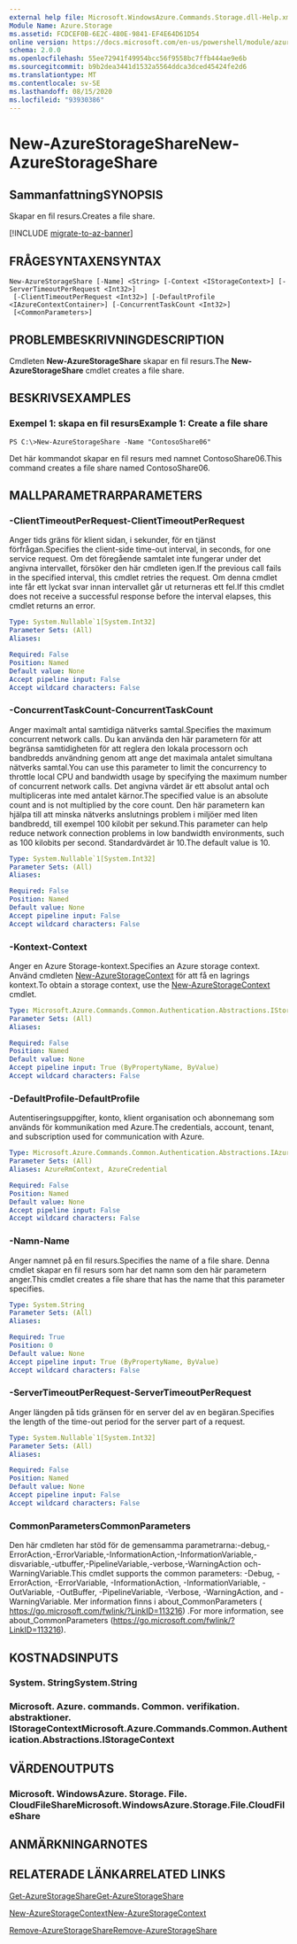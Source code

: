 ```yaml
---
external help file: Microsoft.WindowsAzure.Commands.Storage.dll-Help.xml
Module Name: Azure.Storage
ms.assetid: FCDCEF0B-6E2C-480E-9841-EF4E64D61D54
online version: https://docs.microsoft.com/en-us/powershell/module/azure.storage/new-azurestorageshare
schema: 2.0.0
ms.openlocfilehash: 55ee72941f49954bcc56f9558bc7ffb444ae9e6b
ms.sourcegitcommit: b9b2dea3441d1532a5564ddca3dced45424fe2d6
ms.translationtype: MT
ms.contentlocale: sv-SE
ms.lasthandoff: 08/15/2020
ms.locfileid: "93930386"
---
```

# <span data-ttu-id="7a1f3-101">New-AzureStorageShare</span><span class="sxs-lookup"><span data-stu-id="7a1f3-101">New-AzureStorageShare</span></span>

## <span data-ttu-id="7a1f3-102">Sammanfattning</span><span class="sxs-lookup"><span data-stu-id="7a1f3-102">SYNOPSIS</span></span>
<span data-ttu-id="7a1f3-103">Skapar en fil resurs.</span><span class="sxs-lookup"><span data-stu-id="7a1f3-103">Creates a file share.</span></span>

[!INCLUDE [migrate-to-az-banner](../../includes/migrate-to-az-banner.md)]

## <span data-ttu-id="7a1f3-104">FRÅGESYNTAXEN</span><span class="sxs-lookup"><span data-stu-id="7a1f3-104">SYNTAX</span></span>

```
New-AzureStorageShare [-Name] <String> [-Context <IStorageContext>] [-ServerTimeoutPerRequest <Int32>]
 [-ClientTimeoutPerRequest <Int32>] [-DefaultProfile <IAzureContextContainer>] [-ConcurrentTaskCount <Int32>]
 [<CommonParameters>]
```

## <span data-ttu-id="7a1f3-105">PROBLEMBESKRIVNING</span><span class="sxs-lookup"><span data-stu-id="7a1f3-105">DESCRIPTION</span></span>
<span data-ttu-id="7a1f3-106">Cmdleten **New-AzureStorageShare** skapar en fil resurs.</span><span class="sxs-lookup"><span data-stu-id="7a1f3-106">The **New-AzureStorageShare** cmdlet creates a file share.</span></span>

## <span data-ttu-id="7a1f3-107">BESKRIVS</span><span class="sxs-lookup"><span data-stu-id="7a1f3-107">EXAMPLES</span></span>

### <span data-ttu-id="7a1f3-108">Exempel 1: skapa en fil resurs</span><span class="sxs-lookup"><span data-stu-id="7a1f3-108">Example 1: Create a file share</span></span>
```
PS C:\>New-AzureStorageShare -Name "ContosoShare06"
```

<span data-ttu-id="7a1f3-109">Det här kommandot skapar en fil resurs med namnet ContosoShare06.</span><span class="sxs-lookup"><span data-stu-id="7a1f3-109">This command creates a file share named ContosoShare06.</span></span>

## <span data-ttu-id="7a1f3-110">MALLPARAMETRAR</span><span class="sxs-lookup"><span data-stu-id="7a1f3-110">PARAMETERS</span></span>

### <span data-ttu-id="7a1f3-111">-ClientTimeoutPerRequest</span><span class="sxs-lookup"><span data-stu-id="7a1f3-111">-ClientTimeoutPerRequest</span></span>
<span data-ttu-id="7a1f3-112">Anger tids gräns för klient sidan, i sekunder, för en tjänst förfrågan.</span><span class="sxs-lookup"><span data-stu-id="7a1f3-112">Specifies the client-side time-out interval, in seconds, for one service request.</span></span>
<span data-ttu-id="7a1f3-113">Om det föregående samtalet inte fungerar under det angivna intervallet, försöker den här cmdleten igen.</span><span class="sxs-lookup"><span data-stu-id="7a1f3-113">If the previous call fails in the specified interval, this cmdlet retries the request.</span></span>
<span data-ttu-id="7a1f3-114">Om denna cmdlet inte får ett lyckat svar innan intervallet går ut returneras ett fel.</span><span class="sxs-lookup"><span data-stu-id="7a1f3-114">If this cmdlet does not receive a successful response before the interval elapses, this cmdlet returns an error.</span></span>

```yaml
Type: System.Nullable`1[System.Int32]
Parameter Sets: (All)
Aliases:

Required: False
Position: Named
Default value: None
Accept pipeline input: False
Accept wildcard characters: False
```

### <span data-ttu-id="7a1f3-115">-ConcurrentTaskCount</span><span class="sxs-lookup"><span data-stu-id="7a1f3-115">-ConcurrentTaskCount</span></span>
<span data-ttu-id="7a1f3-116">Anger maximalt antal samtidiga nätverks samtal.</span><span class="sxs-lookup"><span data-stu-id="7a1f3-116">Specifies the maximum concurrent network calls.</span></span>
<span data-ttu-id="7a1f3-117">Du kan använda den här parametern för att begränsa samtidigheten för att reglera den lokala processorn och bandbredds användning genom att ange det maximala antalet simultana nätverks samtal.</span><span class="sxs-lookup"><span data-stu-id="7a1f3-117">You can use this parameter to limit the concurrency to throttle local CPU and bandwidth usage by specifying the maximum number of concurrent network calls.</span></span>
<span data-ttu-id="7a1f3-118">Det angivna värdet är ett absolut antal och multipliceras inte med antalet kärnor.</span><span class="sxs-lookup"><span data-stu-id="7a1f3-118">The specified value is an absolute count and is not multiplied by the core count.</span></span>
<span data-ttu-id="7a1f3-119">Den här parametern kan hjälpa till att minska nätverks anslutnings problem i miljöer med liten bandbredd, till exempel 100 kilobit per sekund.</span><span class="sxs-lookup"><span data-stu-id="7a1f3-119">This parameter can help reduce network connection problems in low bandwidth environments, such as 100 kilobits per second.</span></span>
<span data-ttu-id="7a1f3-120">Standardvärdet är 10.</span><span class="sxs-lookup"><span data-stu-id="7a1f3-120">The default value is 10.</span></span>

```yaml
Type: System.Nullable`1[System.Int32]
Parameter Sets: (All)
Aliases:

Required: False
Position: Named
Default value: None
Accept pipeline input: False
Accept wildcard characters: False
```

### <span data-ttu-id="7a1f3-121">-Kontext</span><span class="sxs-lookup"><span data-stu-id="7a1f3-121">-Context</span></span>
<span data-ttu-id="7a1f3-122">Anger en Azure Storage-kontext.</span><span class="sxs-lookup"><span data-stu-id="7a1f3-122">Specifies an Azure storage context.</span></span>
<span data-ttu-id="7a1f3-123">Använd cmdleten [New-AzureStorageContext](./New-AzureStorageContext.md) för att få en lagrings kontext.</span><span class="sxs-lookup"><span data-stu-id="7a1f3-123">To obtain a storage context, use the [New-AzureStorageContext](./New-AzureStorageContext.md) cmdlet.</span></span>

```yaml
Type: Microsoft.Azure.Commands.Common.Authentication.Abstractions.IStorageContext
Parameter Sets: (All)
Aliases:

Required: False
Position: Named
Default value: None
Accept pipeline input: True (ByPropertyName, ByValue)
Accept wildcard characters: False
```

### <span data-ttu-id="7a1f3-124">-DefaultProfile</span><span class="sxs-lookup"><span data-stu-id="7a1f3-124">-DefaultProfile</span></span>
<span data-ttu-id="7a1f3-125">Autentiseringsuppgifter, konto, klient organisation och abonnemang som används för kommunikation med Azure.</span><span class="sxs-lookup"><span data-stu-id="7a1f3-125">The credentials, account, tenant, and subscription used for communication with Azure.</span></span>

```yaml
Type: Microsoft.Azure.Commands.Common.Authentication.Abstractions.IAzureContextContainer
Parameter Sets: (All)
Aliases: AzureRmContext, AzureCredential

Required: False
Position: Named
Default value: None
Accept pipeline input: False
Accept wildcard characters: False
```

### <span data-ttu-id="7a1f3-126">-Namn</span><span class="sxs-lookup"><span data-stu-id="7a1f3-126">-Name</span></span>
<span data-ttu-id="7a1f3-127">Anger namnet på en fil resurs.</span><span class="sxs-lookup"><span data-stu-id="7a1f3-127">Specifies the name of a file share.</span></span>
<span data-ttu-id="7a1f3-128">Denna cmdlet skapar en fil resurs som har det namn som den här parametern anger.</span><span class="sxs-lookup"><span data-stu-id="7a1f3-128">This cmdlet creates a file share that has the name that this parameter specifies.</span></span>

```yaml
Type: System.String
Parameter Sets: (All)
Aliases:

Required: True
Position: 0
Default value: None
Accept pipeline input: True (ByPropertyName, ByValue)
Accept wildcard characters: False
```

### <span data-ttu-id="7a1f3-129">-ServerTimeoutPerRequest</span><span class="sxs-lookup"><span data-stu-id="7a1f3-129">-ServerTimeoutPerRequest</span></span>
<span data-ttu-id="7a1f3-130">Anger längden på tids gränsen för en server del av en begäran.</span><span class="sxs-lookup"><span data-stu-id="7a1f3-130">Specifies the length of the time-out period for the server part of a request.</span></span>

```yaml
Type: System.Nullable`1[System.Int32]
Parameter Sets: (All)
Aliases:

Required: False
Position: Named
Default value: None
Accept pipeline input: False
Accept wildcard characters: False
```

### <span data-ttu-id="7a1f3-131">CommonParameters</span><span class="sxs-lookup"><span data-stu-id="7a1f3-131">CommonParameters</span></span>
<span data-ttu-id="7a1f3-132">Den här cmdleten har stöd för de gemensamma parametrarna:-debug,-ErrorAction,-ErrorVariable,-InformationAction,-InformationVariable,-disvariable,-utbuffer,-PipelineVariable,-verbose,-WarningAction och-WarningVariable.</span><span class="sxs-lookup"><span data-stu-id="7a1f3-132">This cmdlet supports the common parameters: -Debug, -ErrorAction, -ErrorVariable, -InformationAction, -InformationVariable, -OutVariable, -OutBuffer, -PipelineVariable, -Verbose, -WarningAction, and -WarningVariable.</span></span> <span data-ttu-id="7a1f3-133">Mer information finns i about_CommonParameters ( https://go.microsoft.com/fwlink/?LinkID=113216) .</span><span class="sxs-lookup"><span data-stu-id="7a1f3-133">For more information, see about_CommonParameters (https://go.microsoft.com/fwlink/?LinkID=113216).</span></span>

## <span data-ttu-id="7a1f3-134">KOSTNADS</span><span class="sxs-lookup"><span data-stu-id="7a1f3-134">INPUTS</span></span>

### <span data-ttu-id="7a1f3-135">System. String</span><span class="sxs-lookup"><span data-stu-id="7a1f3-135">System.String</span></span>

### <span data-ttu-id="7a1f3-136">Microsoft. Azure. commands. Common. verifikation. abstraktioner. IStorageContext</span><span class="sxs-lookup"><span data-stu-id="7a1f3-136">Microsoft.Azure.Commands.Common.Authentication.Abstractions.IStorageContext</span></span>

## <span data-ttu-id="7a1f3-137">VÄRDEN</span><span class="sxs-lookup"><span data-stu-id="7a1f3-137">OUTPUTS</span></span>

### <span data-ttu-id="7a1f3-138">Microsoft. WindowsAzure. Storage. File. CloudFileShare</span><span class="sxs-lookup"><span data-stu-id="7a1f3-138">Microsoft.WindowsAzure.Storage.File.CloudFileShare</span></span>

## <span data-ttu-id="7a1f3-139">ANMÄRKNINGAR</span><span class="sxs-lookup"><span data-stu-id="7a1f3-139">NOTES</span></span>

## <span data-ttu-id="7a1f3-140">RELATERADE LÄNKAR</span><span class="sxs-lookup"><span data-stu-id="7a1f3-140">RELATED LINKS</span></span>

[<span data-ttu-id="7a1f3-141">Get-AzureStorageShare</span><span class="sxs-lookup"><span data-stu-id="7a1f3-141">Get-AzureStorageShare</span></span>](./Get-AzureStorageShare.md)

[<span data-ttu-id="7a1f3-142">New-AzureStorageContext</span><span class="sxs-lookup"><span data-stu-id="7a1f3-142">New-AzureStorageContext</span></span>](./New-AzureStorageContext.md)

[<span data-ttu-id="7a1f3-143">Remove-AzureStorageShare</span><span class="sxs-lookup"><span data-stu-id="7a1f3-143">Remove-AzureStorageShare</span></span>](./Remove-AzureStorageShare.md)
